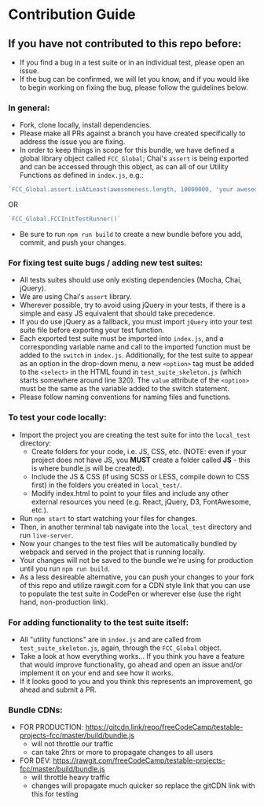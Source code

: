 # Contribution Guide

## If you have not contributed to this repo before:
- If you find a bug in a test suite or in an individual test, please open an issue.
- If the bug can be confirmed, we will let you know, and if you would like to begin working on fixing the bug, please follow the guidelines below.

### In general:
- Fork, clone locally, install dependencies.
- Please make all PRs against a branch you have created specifically to address the issue you are fixing.
- In order to keep things in scope for this bundle, we have defined a global library object called `FCC_Global`; Chai's `assert` is being exported and can be accessed through this object, as can all of our Utility Functions as defined in `index.js`, e.g.:

```javascript
`FCC_Global.assert.isAtLeast(awesomeness.length, 10000000, 'your aweseomness is too short');`
```
OR

```javascript
`FCC_Global.FCCInitTestRunner()`
```
- Be sure to run `npm run build` to create a new bundle before you add, commit, and push your changes.

### For fixing test suite bugs / adding new test suites:
- All tests suites should use only existing dependencies (Mocha, Chai, jQuery).
- We are using Chai's `assert` library.
- Wherever possible, try to avoid using jQuery in your tests, if there is a simple and easy JS equivalent that should take precedence.
- If you do use jQuery as a fallback, you must import `jQuery` into your test suite file before exporting your test function.
- Each exported test suite must be imported into `index.js`, and a corresponding variable name and call to the imported function must be added to the `switch` in `index.js`. Additionally, for the test suite to appear as an option in the drop-down menu, a new `<option>` tag must be added to the `<select>` in the HTML found in `test_suite_skeleton.js` (which starts somewhere around line 320). The `value` attribute of the `<option>` must be the same as the variable added to the switch statement. 
- Please follow naming conventions for naming files and functions.

### To test your code locally:
- Import the project you are creating the test suite for into the `local_test` directory:
	- Create folders for your code, i.e. JS, CSS, etc. (NOTE: even if your project does not have JS, you **MUST** create a folder called **JS** - this is where bundle.js will be created).
	- Include the JS & CSS (if using SCSS or LESS, compile down to CSS first) in the folders you created in `local_test/`.
	- Modify index.html to point to your files and include any other external resources you need (e.g. React, jQuery, D3, FontAwesome, etc.).
- Run `npm start` to start watching your files for changes.
- Then, in another terminal tab navigate into the `local_test` directory and run `live-server`.
- Now your changes to the test files will be automatically bundled by webpack and served in the project that is running locally.
- Your changes will not be saved to the bundle we're using for production until you run `npm run build`.
- As a less desireable alternative, you can push your changes to your fork of this repo and utilize rawgit.com for a CDN style link that you can use to populate the test suite in CodePen or wherever else (use the right hand, non-production link).

### For adding functionality to the test suite itself:
- All "utility functions" are in `index.js` and are called from `test_suite_skeleton.js`, again, through the `FCC_Global` object.
- Take a look at how everything works... If you think you have a feature that would improve functionality, go ahead and open an issue and/or implement it on your end and see how it works. 
- If it looks good to you and you think this represents an improvement, go ahead and submit a PR.

### Bundle CDNs:
- FOR PRODUCTION: https://gitcdn.link/repo/freeCodeCamp/testable-projects-fcc/master/build/bundle.js
  - will not throttle our traffic
  - can take 2hrs or more to propagate changes to all users
- FOR DEV: https://rawgit.com/freeCodeCamp/testable-projects-fcc/master/build/bundle.js
  - will throttle heavy traffic
  - changes will propagate much quicker so replace the gitCDN link with this for testing 